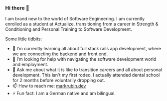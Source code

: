 ### Hi there 👋

I am brand new to the world of Software Engineering. I am currently enrolled as a student at Actualize, transitioning from a career in Strength & Conditioning and Personal Training to Software Development. 

Some little tidbits:
- 🌱 I’m currently learning all about full stack rails app development, where we are connecting the backend and front end.
- 🤔 I’m looking for help with navigating the software development world and employment.
- 💬 Ask me about what it is like to transition careers and all about personal development. This isn't my first rodeo. I actually attended dental school for 2 months before voluntarily dropping out.
- 📫 How to reach me: [markrubin.dev](www.markrubin.dev)
- ⚡ Fun fact: I am a German native and am bilingual.

<!--
**markprubin/markprubin** is a ✨ _special_ ✨ repository because its `README.md` (this file) appears on your GitHub profile.

Here are some ideas to get you started:

- 🔭 I’m currently working on ...
- 🌱 I’m currently learning ...
- 👯 I’m looking to collaborate on ...
- 🤔 I’m looking for help with ...
- 💬 Ask me about ...
- 📫 How to reach me: ...
- 😄 Pronouns: ...
- ⚡ Fun fact: ...
-->

